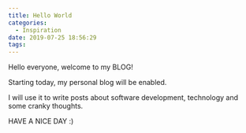 ```yaml
---
title: Hello World
categories:
  - Inspiration
date: 2019-07-25 18:56:29
tags:
---
```

Hello everyone, welcome to my BLOG!

Starting today, my personal blog will be enabled.

I will use it to write posts about software development, technology and some cranky thoughts.

HAVE A NICE DAY :)